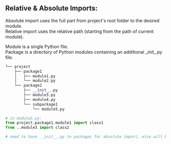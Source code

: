 ## Relative & Absolute Imports:
Absolute import uses the full part from project's root folder to the desired module.  
Relative import uses the relative path (starting from the path of current module).

Module is a single Python file.  
Package is a directory of Python modules containing an additional \__init__.py file.
```python
└── project
    ├── package1
    │   ├── module1.py
    │   └── module2.py
    └── package2
        ├── __init__.py
        ├── module3.py
        ├── module4.py
        └── subpackage1
            └── module5.py

# in module5.py:
from project.package1.module1 import class1
from ..module3 import class2 

# need to have __init__.py in packages for absolute import, else will be read as 'module' by Python
